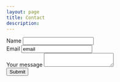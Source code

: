 ```yaml
---
layout: page
title: Contact
description: 
---
```

<section>
	<form action="https://www.enformed.io/weoiss5p" method="POST">
		<div class="form-group">
			<label>Name</label>
			<input name="first_name" type="text" class="form-control"/>
			<br>
			<label>Email</label>
			<input type="text" name="*reply" value="email" class="form-control" />
			<br>
  			<label>Your message</label>
  			<textarea name="message" type="text" class="form-control"/></textarea>
			<br>
			<button type="submit" class="btn btn-default">Submit</button>
		</div>
	</form>
</section>
